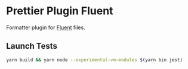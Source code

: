 # Prettier Plugin Fluent

Formatter plugin for [Fluent](https://projectfluent.org/) files.


## Launch Tests

```sh
yarn build && yarn node --experimental-vm-modules $(yarn bin jest)
```

